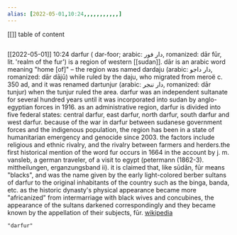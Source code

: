 ```yaml
---
alias: [2022-05-01,10:24,,,,,,,,,,,]
---
```

[[]]
table of content
```toc
```

[[2022-05-01]] 10:24
darfur ( dar-foor; arabic: دار فور, romanized: dār fūr, lit. 'realm of the fur') is a region of western [[sudan]]. dār is an arabic word meaning "home [of]" – the region was named dardaju (arabic: دار داجو, romanized: dār dājū) while ruled by the daju, who migrated from meroë c. 350 ad, and it was  renamed dartunjur (arabic: دار تنجر, romanized: dār tunjur) when the tunjur ruled the area. darfur was an independent sultanate for several hundred years until it was incorporated into sudan by anglo-egyptian forces in 1916. as an administrative region, darfur is divided into five federal states: central darfur, east darfur, north darfur, south darfur and west darfur. because of the war in darfur between sudanese government forces and the indigenous population, the region has been in a state of humanitarian emergency and genocide since 2003. the factors include religious and ethnic rivalry, and the rivalry between farmers and herders.the first historical mention of the word fur occurs in 1664 in the account by j. m. vansleb, a german traveler, of a visit to egypt (petermann (1862-3). mittheilungen, erganzungsband ii). it is claimed that, like sūdān, fūr means "blacks", and was the name given by the early light-colored berber sultans of darfur to the original inhabitants of the country such as the binga, banda, etc. as the historic dynasty's physical appearance became more "africanized" from intermarriage with black wives and concubines, the appearance of the sultans darkened correspondingly and they became known by the appellation of their subjects, fūr.
[wikipedia](https://en.wikipedia.org/wiki/darfur)
```query
"darfur"
```